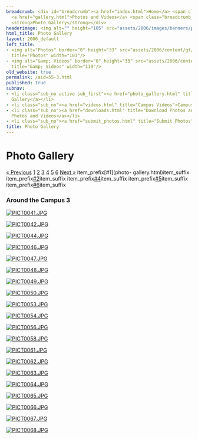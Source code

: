 ```yaml
---
breadcrumb: <div id="breadcrumb"><a href="index.html">Home</a> <span class="breadcrumb_spacer">&gt;</span>
  <a href="gallery.html">Photos and Videos</a> <span class="breadcrumb_spacer">&gt;</span>
  <strong>Photo Gallery</strong></div>
headerimage: <img alt="" height="105" src="assets/2006/images/banners/photos.jpg" width="472"/>
html_title: Photo Gallery
layout: 2006_default
left_title:
- <img alt="Photos" border="0" height="33" src="assets/2006/content/gt/25502cdde4323dd97bc96f666707bdb0.png"
  title="Photos" width="101"/>
- <img alt="&amp; Videos" border="0" height="33" src="assets/2006/content/gt/a3dbf8e159297a632cadcec25243418a.png"
  title="&amp; Videos" width="119"/>
old_website: true
permalink: /aid=55-3.html
published: true
subnav:
- <li class="sub_no active sub_first"><a href="photo_gallery.html" title="Photo Gallery">Photo
  Gallery</a></li>
- <li class="sub_no"><a href="videos.html" title="Campus Videos">Campus Videos</a></li>
- <li class="sub_no"><a href="downloads.html" title="Download Photos and Videos">Download
  Photos and Videos</a></li>
- <li class="sub_no"><a href="submit_photos.html" title="Submit Photos">Submit Photos</a></li>
title: Photo Gallery
---
```


# Photo Gallery

[« Previous](aid%3d55-2.html) [1](photo-gallery.html) [2](aid%3d55-2.html)
[3](aid%3d55-3.html) [4](aid%3d55-4.html) [5](aid%3d55-6.html)
[6](aid%3d55-7.html) [Next »](aid%3d55-4.html) item_prefix[#1](photo-
gallery.html)item_suffix item_prefix[#2](aid%3d55-2.html)item_suffix
item_prefix[#4](aid%3d55-4.html)item_suffix
item_prefix[#5](aid%3d55-6.html)item_suffix
item_prefix[#6](aid%3d55-7.html)item_suffix

### Around the Campus 3

[![PICT0041.JPG](assets/2006/content/assets/2006/images/temp_a16b8e9c3f007e829facfe99c4fb69f1.jpg)](assets/2006/content/assets/2006/images/temp_738f8978189ad27e658d9bacace0f326.jpg)

[![PICT0042.JPG](assets/2006/content/assets/2006/images/temp_9bc83f17517f7a25e03967a288f76746.jpg)](assets/2006/content/assets/2006/images/temp_e3214181c68cfd81081789d75e625f35.jpg)

[![PICT0044.JPG](assets/2006/content/assets/2006/images/temp_f90502871b9592562101fb68ebf0fa67.jpg)](assets/2006/content/assets/2006/images/temp_2b1ab0bb6d356585390d89a08dffa8e0.jpg)

[![PICT0046.JPG](assets/2006/content/assets/2006/images/temp_fd0e73a6fdd3c07ad83487e1f38958ca.jpg)](assets/2006/content/assets/2006/images/temp_7bf4b9ed8644db61b19d92949e505750.jpg)

  

[![PICT0047.JPG](assets/2006/content/assets/2006/images/temp_539d2cc857640f59470337f0f7455095.jpg)](assets/2006/content/assets/2006/images/temp_11f79b81816629a1481573397e84e189.jpg)

[![PICT0048.JPG](assets/2006/content/assets/2006/images/temp_456f0abc8cdb5149319b7c5495efcf40.jpg)](assets/2006/content/assets/2006/images/temp_ea07127f43d59cee0989f8992dd03052.jpg)

[![PICT0049.JPG](assets/2006/content/assets/2006/images/temp_2e91ea1b1159d2b7b5af16413e2f8783.jpg)](assets/2006/content/assets/2006/images/temp_74022ccd3fcc99b592cfd7aa4ccccbb6.jpg)

[![PICT0050.JPG](assets/2006/content/assets/2006/images/temp_cf7d46ff298b2120e6ebbf70fe168a5b.jpg)](assets/2006/content/assets/2006/images/temp_389b9e52161f2bda86fb32203361b867.jpg)

  

[![PICT0053.JPG](assets/2006/content/assets/2006/images/temp_ca99031171a0fdcc1fc9a30e98f99bc7.jpg)](assets/2006/content/assets/2006/images/temp_a0d67e9980ffcbdf2f5e21448b856d1d.jpg)

[![PICT0054.JPG](assets/2006/content/assets/2006/images/temp_4d3aba9a5fb9156f6c56dbab64691024.jpg)](assets/2006/content/assets/2006/images/temp_643900dc49cdb58eba99193c123fa2d5.jpg)

[![PICT0056.JPG](assets/2006/content/assets/2006/images/temp_c4eb85fba27ba630e6319ccbbcd428a1.jpg)](assets/2006/content/assets/2006/images/temp_5b6ae37efffd2cd25e8d617fee8b1b40.jpg)

[![PICT0058.JPG](assets/2006/content/assets/2006/images/temp_49c8c0b6486f3686cec1b947a297ce4c.jpg)](assets/2006/content/assets/2006/images/temp_ae37f4f55fdcbd745324401cd1a9c376.jpg)

  

[![PICT0061.JPG](assets/2006/content/assets/2006/images/temp_e29592cb124694a8ede6360cdc8479bf.jpg)](assets/2006/content/assets/2006/images/temp_1e920a3fb20bae98844f940581bf7c45.jpg)

[![PICT0062.JPG](assets/2006/content/assets/2006/images/temp_d4f6d69742492a0f316fc65ec84d025b.jpg)](assets/2006/content/assets/2006/images/temp_75f61ebe792ba784f2213faf876ddb22.jpg)

[![PICT0063.JPG](assets/2006/content/assets/2006/images/temp_1237e0e867fa33bffd922cb0d3f1838b.jpg)](assets/2006/content/assets/2006/images/temp_1ce127dc2a0e3da364ff91e07e648379.jpg)

[![PICT0064.JPG](assets/2006/content/assets/2006/images/temp_60347163078a9eb926ffc91fd7d473f2.jpg)](assets/2006/content/assets/2006/images/temp_c58105a1831bf49e12540af69d6b3806.jpg)

  

[![PICT0065.JPG](assets/2006/content/assets/2006/images/temp_8da12265d684b17fef3f4474ac60cf2e.jpg)](assets/2006/content/assets/2006/images/temp_5c6ea3bf4d365a209a15a4d96927404c.jpg)

[![PICT0066.JPG](assets/2006/content/assets/2006/images/temp_8d4fc6a67e8737b600676cb03dd54275.jpg)](assets/2006/content/assets/2006/images/temp_0614df3b9bddac8c2daddeb582118dd3.jpg)

[![PICT0067.JPG](assets/2006/content/assets/2006/images/temp_6f93772ffa1e8a0288967d91b01a8180.jpg)](assets/2006/content/assets/2006/images/temp_8b8d85dfc376e822891c7b93c823d0dd.jpg)

[![PICT0068.JPG](assets/2006/content/assets/2006/images/temp_8d60d48f7581c70592ee6a7679df8289.jpg)](assets/2006/content/assets/2006/images/temp_66cab7646c5507caf847c42366e6a139.jpg)